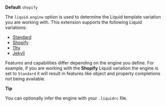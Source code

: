 **Default** `shopify`

The `liquid.engine` option is used to determine the Liquid template variation you are working with. This extension supports the following Liquid variations:

- [Standard](https://shopify.github.io/liquid/)
- [Shopify](https://shopify.dev/docs/api/liquid)
- [11ty](https://www.11ty.dev/docs/languages/liquid/)
- [Jekyll](https://jekyllrb.com/docs/liquid/)

Features and capabilities differ depending on the engine you define. For example, if you are working with the **Shopify** Liquid variation the engine is set to `Standard` it will result in features like object and property completions not being available.

**Tip**

You can optionally infer the engine with your `.liquidrc` file.
